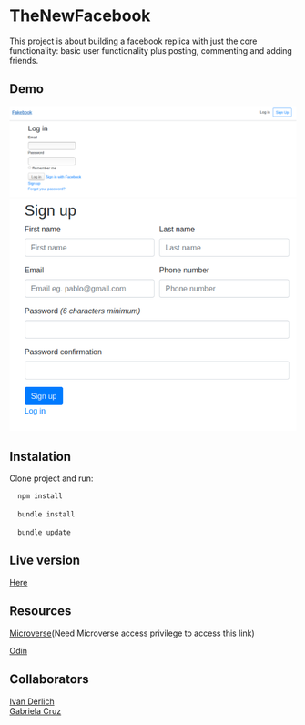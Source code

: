 # TheNewFacebook

This project is about building a facebook replica with just the core functionality: basic user functionality plus posting, commenting and adding friends.

## Demo

![](/docs/1.png)
![](/docs/2.png)

## Instalation

  Clone project and run:

      npm install

      bundle install

      bundle update

## Live version

[Here](https://afternoon-wave-75260.herokuapp.com/)

## Resources

[Microverse](https://microverse.pathwright.com/library/fast-track-curriculum/69047/path/step/49736080/)(Need Microverse access privilege to access this link)

[Odin ](https://www.theodinproject.com/courses/ruby-on-rails/lessons/final-project)

## Collaborators

[Ivan Derlich](https://github.com/IvanDerlich/) <br>
[Gabriela Cruz](https://github.com/ViriCruz/)
